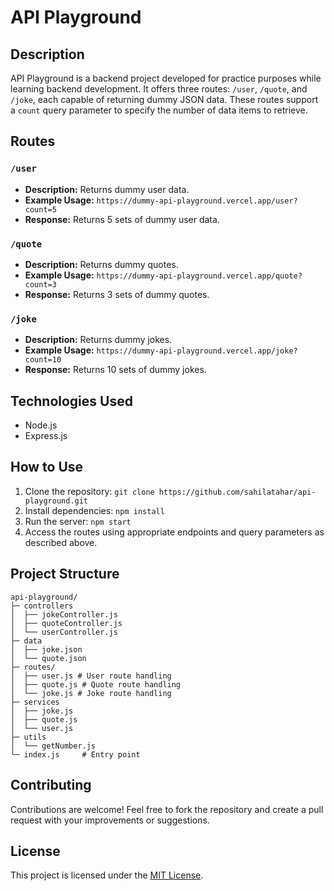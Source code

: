 # API Playground

## Description
API Playground is a backend project developed for practice purposes while learning backend development. It offers three routes: `/user`, `/quote`, and `/joke`, each capable of returning dummy JSON data. These routes support a `count` query parameter to specify the number of data items to retrieve.

## Routes

### `/user`
- **Description:** Returns dummy user data.
- **Example Usage:** `https://dummy-api-playground.vercel.app/user?count=5`
- **Response:** Returns 5 sets of dummy user data.

### `/quote`
- **Description:** Returns dummy quotes.
- **Example Usage:** `https://dummy-api-playground.vercel.app/quote?count=3`
- **Response:** Returns 3 sets of dummy quotes.

### `/joke`
- **Description:** Returns dummy jokes.
- **Example Usage:** `https://dummy-api-playground.vercel.app/joke?count=10`
- **Response:** Returns 10 sets of dummy jokes.

## Technologies Used
- Node.js
- Express.js

## How to Use
1. Clone the repository: `git clone https://github.com/sahilatahar/api-playground.git`
2. Install dependencies: `npm install`
3. Run the server: `npm start`
4. Access the routes using appropriate endpoints and query parameters as described above.

## Project Structure
```
api-playground/
├─ controllers
│  ├── jokeController.js
│  ├── quoteController.js 
│  └── userController.js
├─ data
│  ├── joke.json
│  └── quote.json
├─ routes/
│  ├── user.js # User route handling
│  ├── quote.js # Quote route handling
│  └── joke.js # Joke route handling
├─ services
│  ├── joke.js
│  ├── quote.js 
│  └── user.js
├─ utils 
│  └── getNumber.js
└─ index.js     # Entry point
```


## Contributing
Contributions are welcome! Feel free to fork the repository and create a pull request with your improvements or suggestions.

## License
This project is licensed under the [MIT License](LICENSE).
